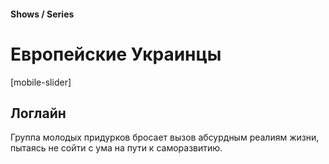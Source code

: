 #### Shows / Series

# Европейские Украинцы

[mobile-slider]

## Логлайн

Группа молодых придурков бросает вызов абсурдным реалиям жизни, пытаясь не сойти с ума на пути к саморазвитию.